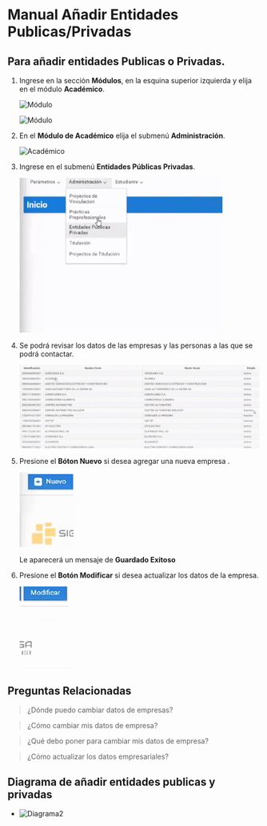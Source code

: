 # **Manual Añadir Entidades Publicas/Privadas**

## **Para añadir entidades Publicas o Privadas**.

1. Ingrese en la sección **Módulos**, en la esquina superior izquierda y elija en el módulo **Académico**.

    ![Módulo](AEPP_Módulo.gif)

    ![Módulo](AEPP_Académico.gif)

2. En el **Módulo de Académico** elija el submenú **Administración**.

    ![Académico](AEPP_Administración.gif)

3. Ingrese en el submenú **Entidades Públicas Privadas**.

    ![Entidades](AEPP_publi_priv.gif)

4. Se podrá revisar los datos de las empresas y las personas a las que se podrá contactar.

    ![Empresas](AEPP_Empresas.gif)

5. Presione el **Bóton Nuevo** si desea agregar una nueva empresa .

    ![Nuevo](AEPP_Nuevo.gif)

    Le aparecerá un mensaje de **Guardado Exitoso**

6. Presione el **Botón Modificar** si desea actualizar los datos de la empresa.

    ![Modificar](AEPP_Modificar.gif)



## **Preguntas Relacionadas**

> ¿Dónde puedo cambiar datos de empresas?

> ¿Cómo cambiar mis datos de empresa?

>¿Qué debo poner para cambiar mis datos de empresa?

> ¿Cómo actualizar los datos empresariales?

## **Diagrama de añadir entidades publicas  y privadas**
* ![Diagrama2](51.A%C3%B1adirEntidadesPublicas.png)